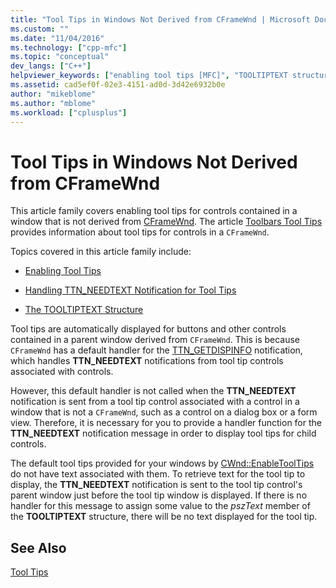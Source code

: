 ```yaml
---
title: "Tool Tips in Windows Not Derived from CFrameWnd | Microsoft Docs"
ms.custom: ""
ms.date: "11/04/2016"
ms.technology: ["cpp-mfc"]
ms.topic: "conceptual"
dev_langs: ["C++"]
helpviewer_keywords: ["enabling tool tips [MFC]", "TOOLTIPTEXT structure [MFC]", "Help [MFC], tool tips for controls", "TTN_NEEDTEXT message [MFC]", "controls [MFC], tool tips", "handler functions [MFC], tool tips"]
ms.assetid: cad5ef0f-02e3-4151-ad0d-3d42e6932b0e
author: "mikeblome"
ms.author: "mblome"
ms.workload: ["cplusplus"]
---
```

# Tool Tips in Windows Not Derived from CFrameWnd
This article family covers enabling tool tips for controls contained in a window that is not derived from [CFrameWnd](../mfc/reference/cframewnd-class.md). The article [Toolbars Tool Tips](../mfc/toolbar-tool-tips.md) provides information about tool tips for controls in a `CFrameWnd`.  
  
 Topics covered in this article family include:  
  
-   [Enabling Tool Tips](../mfc/enabling-tool-tips.md)  
  
-   [Handling TTN_NEEDTEXT Notification for Tool Tips](../mfc/handling-ttn-needtext-notification-for-tool-tips.md)  
  
-   [The TOOLTIPTEXT Structure](../mfc/tooltiptext-structure.md)  
  
 Tool tips are automatically displayed for buttons and other controls contained in a parent window derived from `CFrameWnd`. This is because `CFrameWnd` has a default handler for the [TTN_GETDISPINFO](http://msdn.microsoft.com/library/windows/desktop/bb760269) notification, which handles **TTN_NEEDTEXT** notifications from tool tip controls associated with controls.  
  
 However, this default handler is not called when the **TTN_NEEDTEXT** notification is sent from a tool tip control associated with a control in a window that is not a `CFrameWnd`, such as a control on a dialog box or a form view. Therefore, it is necessary for you to provide a handler function for the **TTN_NEEDTEXT** notification message in order to display tool tips for child controls.  
  
 The default tool tips provided for your windows by [CWnd::EnableToolTips](../mfc/reference/cwnd-class.md#enabletooltips) do not have text associated with them. To retrieve text for the tool tip to display, the **TTN_NEEDTEXT** notification is sent to the tool tip control's parent window just before the tool tip window is displayed. If there is no handler for this message to assign some value to the *pszText* member of the **TOOLTIPTEXT** structure, there will be no text displayed for the tool tip.  
  
## See Also  
 [Tool Tips](../mfc/tool-tips.md)

